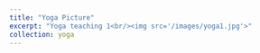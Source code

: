 ```yaml
---
title: "Yoga Picture"
excerpt: "Yoga teaching 1<br/><img src='/images/yoga1.jpg'>"
collection: yoga
---
```


